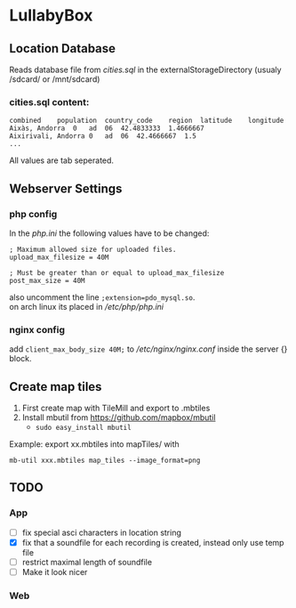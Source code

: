 LullabyBox
==========

## Location Database

Reads database file from *cities.sql* in the externalStorageDirectory (usualy /sdcard/ or /mnt/sdcard)

### cities.sql content:

```
combined	population	country_code	region	latitude	longitude
Aixàs, Andorra	0	ad	06	42.4833333	1.4666667
Aixirivali, Andorra	0	ad	06	42.4666667	1.5
...
```

All values are tab seperated.

## Webserver Settings

### php config

In the *php.ini* the following values have to be changed:

```
; Maximum allowed size for uploaded files.
upload_max_filesize = 40M

; Must be greater than or equal to upload_max_filesize
post_max_size = 40M
```  

also uncomment the line `;extension=pdo_mysql.so`.  
on arch linux its placed in */etc/php/php.ini*


### nginx config

add `client_max_body_size 40M;` to  */etc/nginx/nginx.conf* inside the server {} block.

## Create map tiles

1. First create map with TileMill and export to .mbtiles
2. Install mbutil from <https://github.com/mapbox/mbutil>
    * `sudo easy_install mbutil`

Example: export xx.mbtiles into mapTiles/ with 

``` 
mb-util xxx.mbtiles map_tiles --image_format=png
```

## TODO

### App

* [ ] fix special asci characters in location string
* [x] fix that a soundfile for each recording is created, instead only use temp file
* [ ] restrict maximal length of soundfile
* [ ] Make it look nicer

### Web